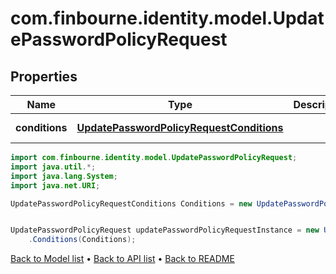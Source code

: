 # com.finbourne.identity.model.UpdatePasswordPolicyRequest

## Properties

Name | Type | Description | Notes
------------ | ------------- | ------------- | -------------
**conditions** | [**UpdatePasswordPolicyRequestConditions**](UpdatePasswordPolicyRequestConditions.md) |  | [default to UpdatePasswordPolicyRequestConditions]

```java
import com.finbourne.identity.model.UpdatePasswordPolicyRequest;
import java.util.*;
import java.lang.System;
import java.net.URI;

UpdatePasswordPolicyRequestConditions Conditions = new UpdatePasswordPolicyRequestConditions();


UpdatePasswordPolicyRequest updatePasswordPolicyRequestInstance = new UpdatePasswordPolicyRequest()
    .Conditions(Conditions);
```


[Back to Model list](../README.md#documentation-for-models) &#8226; [Back to API list](../README.md#documentation-for-api-endpoints) &#8226; [Back to README](../README.md)
